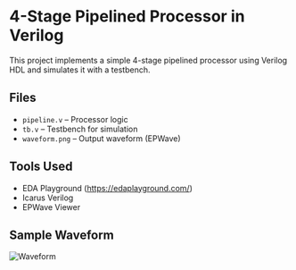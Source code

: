 # 4-Stage Pipelined Processor in Verilog

This project implements a simple 4-stage pipelined processor using Verilog HDL and simulates it with a testbench.

## Files
- `pipeline.v` – Processor logic
- `tb.v` – Testbench for simulation
- `waveform.png` – Output waveform (EPWave)

## Tools Used
- EDA Playground (https://edaplayground.com/)
- Icarus Verilog
- EPWave Viewer

## Sample Waveform
![Waveform](waveform.png)
